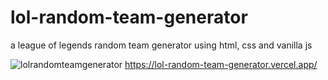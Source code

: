 # lol-random-team-generator
a league of legends random team generator using html, css and vanilla js 

![lolrandomteamgenerator](https://github.com/danrjr/lol-random-team-generator/assets/103652378/c27f2d4a-966b-438c-805b-e88a26824b24)
https://lol-random-team-generator.vercel.app/
